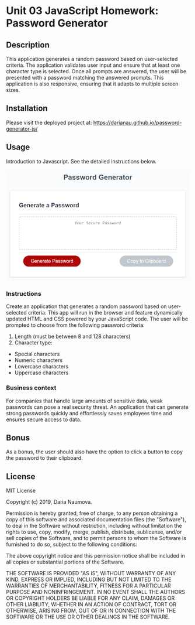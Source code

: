 # Unit 03 JavaScript Homework: Password Generator

## Description

This application generates a random password based on user-selected criteria.
The application validates user input and ensure that at least one character type is selected.
Once all prompts are answered, the user will be presented with a password matching the answered prompts.
This application is also responsive, ensuring that it adapts to multiple screen sizes.

## Installation

Please visit the deployed project at: https://darianau.github.io/password-generator-js/ 

## Usage
Introduction to Javascript. See the detailed instructions below.

![Image of the App](03-JavaScript-homework-demo.png)

### Instructions

Create an application that generates a random password based on user-selected criteria. This app will run in the browser and feature dynamically updated HTML and CSS powered by your JavaScript code.
The user will be prompted to choose from the following password criteria:
1. Length (must be between 8 and 128 characters)
2. Character type:
* Special characters
* Numeric characters
* Lowercase characters
* Uppercase characters

### Business context

For companies that handle large amounts of sensitive data, weak passwords can pose a real security threat. An application that can generate strong passwords quickly and effortlessly saves employees time and ensures secure access to data.

## Bonus

As a bonus, the user should also have the option to click a button to copy the password to their clipboard.

## License

MIT License

Copyright (c) 2019, Daria Naumova.

Permission is hereby granted, free of charge, to any person obtaining a copy of this software and associated documentation files (the "Software"), to deal in the Software without restriction, including without limitation the rights to use, copy, modify, merge, publish, distribute, sublicense, and/or sell copies of the Software, and to permit persons to whom the Software is furnished to do so, subject to the following conditions:

The above copyright notice and this permission notice shall be included in all copies or substantial portions of the Software.

THE SOFTWARE IS PROVIDED "AS IS", WITHOUT WARRANTY OF ANY KIND, EXPRESS OR IMPLIED, INCLUDING BUT NOT LIMITED TO THE WARRANTIES OF MERCHANTABILITY, FITNESS FOR A PARTICULAR PURPOSE AND NONINFRINGEMENT. IN NO EVENT SHALL THE AUTHORS OR COPYRIGHT HOLDERS BE LIABLE FOR ANY CLAIM, DAMAGES OR OTHER LIABILITY, WHETHER IN AN ACTION OF CONTRACT, TORT OR OTHERWISE, ARISING FROM, OUT OF OR IN CONNECTION WITH THE SOFTWARE OR THE USE OR OTHER DEALINGS IN THE SOFTWARE.
